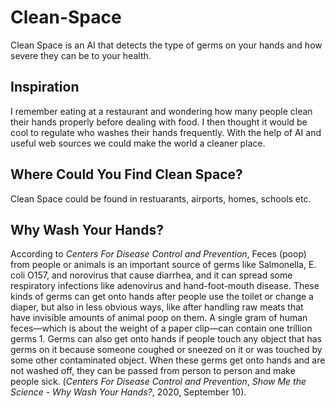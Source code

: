 # Clean-Space
Clean Space is an AI that detects the type of germs on your hands and how severe they can be to your health.

Inspiration
---
I remember eating at a restaurant and wondering how many people clean their hands properly before dealing with food. I then thought it would be cool to regulate who washes their hands frequently. With the help of AI and useful web sources we could make the world a cleaner place.

Where Could You Find Clean Space?
---
Clean Space could be found in restuarants, airports, homes, schools etc.

Why Wash Your Hands?
--- 
According to *Centers For Disease Control and Prevention*, Feces (poop) from people or animals is an important source of germs like Salmonella, E. coli O157, and norovirus that cause diarrhea, and it can spread some respiratory infections like adenovirus and hand-foot-mouth disease. These kinds of germs can get onto hands after people use the toilet or change a diaper, but also in less obvious ways, like after handling raw meats that have invisible amounts of animal poop on them. A single gram of human feces—which is about the weight of a paper clip—can contain one trillion germs 1. Germs can also get onto hands if people touch any object that has germs on it because someone coughed or sneezed on it or was touched by some other contaminated object. When these germs get onto hands and are not washed off, they can be passed from person to person and make people sick. (*Centers For Disease Control and Prevention*, *Show Me the Science - Why Wash Your Hands?*, 2020, September 10).